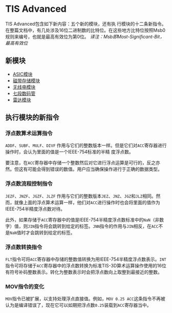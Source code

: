 # TIS Advanced

TIS Advanced包含如下新内容：五个新的模块，还有执 行模块的十二条新指令。
在整篇文档中，有几处涉及16位二进制数的比特位。在这些地方比特位按照Msb0规则来编号，也就是最高有效位为第0位。
*译注：Msb即Most-Significant-Bit，最高有效位*

## 新模块

- [ASIC模块](modules/asic_module.md)
- [磁带存储模块](modules/tape_storage.md)
- [无线电模块](modules/radio_module.md)
- [七段数码管](modules/seven_segment_display.md)
- [雷达模块](modules/radar_module.md)

## 执行模块的新指令

### 浮点数算术运算指令

`ADDF`、`SUBF`、`MULF`、`DIVF`
作用与它们的整数版本一样。但是它们对`ACC`寄存器进行操作时，会认为里面的值是一个IEEE-754标准的半精 度浮点数。

要注意，在`ACC`寄存器中存储一个整数然后对它进行浮点运算是可行的，反之亦然。但这有可能会得到错误的数值。用户应当确保操作进行于正确的数据类型。

### 浮点数流程控制指令

`JEZF`、`JNZF`、`JGZF`、`JLZF`
作用与它们的整数版本`JEZ`、`JNZ`、`JGZ`和`JLZ`相同。然 而，就像上面的浮点算术运算一样，他们对`ACC`进行操作时也会将里面的值作为IEEE-754半精度浮点数对待。

此外，如果存储于`ACC`寄存器中的值是IEEE-754半精度浮点数标准中的`NaN`（非数字）值，则`JIN`指令将会跳转到给定的标签。`JNN`指令的作用与`JIN`相反，在`ACC`不是`NaN`值时才会跳转到给定的标签。

### 浮点数转换指令

`FLT`指令可将`ACC`寄存器中存储的整数值转换为用IEEE-754半精度浮点数表示。`INT`指令可将存储于`ACC`寄存器中的浮点数转换为标准TIS-3D算术运算操作使用的16位有符号补码整数表示。转化为整数表示时会把浮点数向上取整到最接近的整数。

### MOV指令的变化

`MOV`指令已被扩展，以支持处理浮点直接值。例如，`MOV 0.25 ACC`这条指令不再被认为是编译错误了，现在它可以如期把浮点数`0.25`装载到`ACC`寄存器当中。
